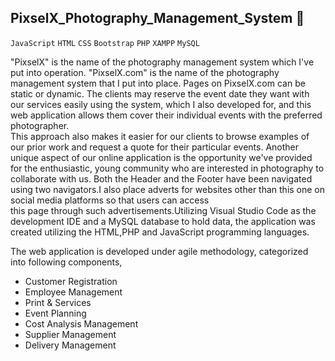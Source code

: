 ## PixselX_Photography_Management_System 📸
`JavaScript` `HTML` `CSS` `Bootstrap` `PHP` `XAMPP` `MySQL`

"PixselX" is the name of the photography management system which I've put into operation.
"PixselX.com" is the name of the photography management system that I put into place. Pages on PixselX.com can be static or dynamic. 
The clients may reserve the event date they want with our services easily using the system, which I also developed for, 
and this web application allows them cover their individual events with the preferred photographer.  
This approach also makes it easier for our clients to browse examples of our prior work and request a quote for their particular events. 
Another unique aspect of our online application is the opportunity we've provided for the enthusiastic, young community who are interested in photography to collaborate with us. 
Both the Header and the Footer have been navigated using two navigators.I also place adverts for websites other than this one on social media
platforms so that users can access  
this page through such advertisements.Utilizing Visual Studio Code as the development IDE and a MySQL database to hold data, the application was created 
utilizing the HTML,PHP and JavaScript programming languages.

The web application is developed under agile methodology, categorized into following components,
 
- Customer Registration
- Employee Management
- Print & Services
- Event Planning
- Cost Analysis Management
- Supplier Management
- Delivery Management
